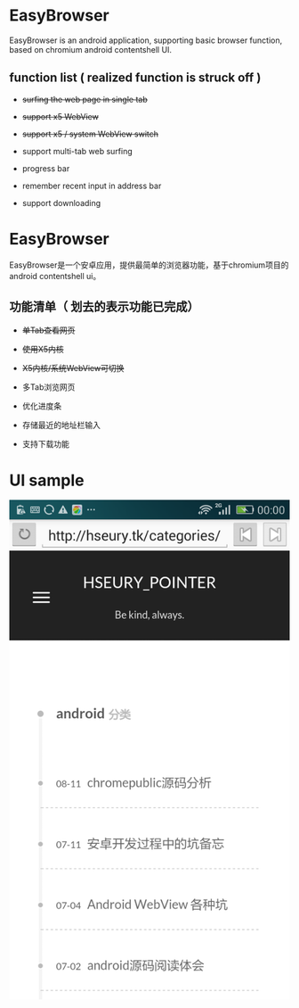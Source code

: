 # EasyBrowser
EasyBrowser is an android application, supporting basic browser function, based on chromium android contentshell UI.

## function list ( realized function is struck off )

- ~~surfing the web page in single tab~~

- ~~support x5 WebView~~

- ~~support x5 / system WebView switch~~

- support multi-tab web surfing

- progress bar

- remember recent input in address bar

- support downloading

# EasyBrowser
EasyBrowser是一个安卓应用，提供最简单的浏览器功能，基于chromium项目的android contentshell ui。

## 功能清单（ 划去的表示功能已完成）

- ~~单Tab查看网页~~

- ~~使用X5内核~~

- ~~X5内核/系统WebView可切换~~

- 多Tab浏览网页

- 优化进度条

- 存储最近的地址栏输入

- 支持下载功能

# UI sample
![EasyBrowserScreenUI](./img/EasyBrowser.png)
